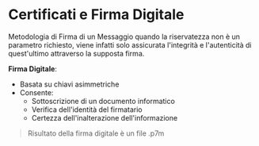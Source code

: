 # Certificati e Firma Digitale

Metodologia di Firma di un Messaggio quando la riservatezza non è un parametro richiesto, viene infatti solo assicurata l'integrità e l'autenticità di quest'ultimo attraverso la supposta firma.

**Firma Digitale**: 
- Basata su chiavi asimmetriche
- Consente:
	- Sottoscrizione di un documento informatico
	- Verifica dell'identità del firmatario
	- Certezza dell'inalterazione dell'informazione

> Risultato della firma digitale è un file .p7m

<!--stackedit_data:
eyJoaXN0b3J5IjpbMTE5MTgwMzQzNl19
-->